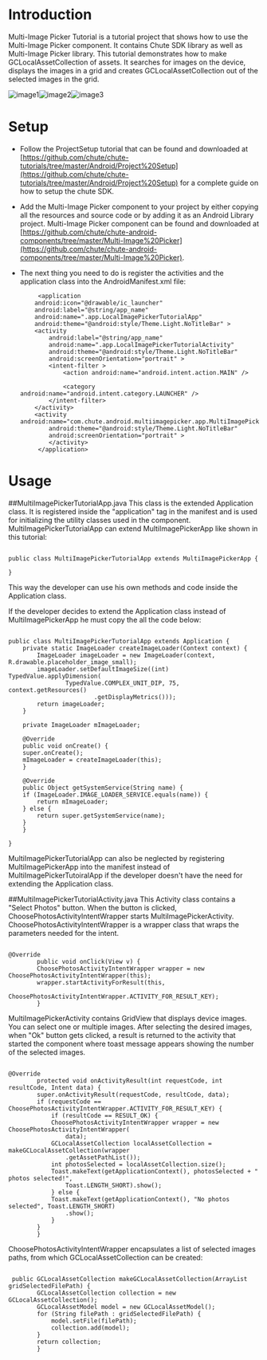 Introduction
====

Multi-Image Picker Tutorial is a tutorial project that shows how to use the Multi-Image Picker component. It contains Chute SDK library as well as Multi-Image Picker library. 
This tutorial demonstrates how to make GCLocalAssetCollection of assets. It searches for images on the device, displays the images in a grid and creates GCLocalAssetCollection out of the selected images in the grid.

![image1](https://github.com/chute/chute-tutorials/raw/master/Android/Multi-Image%20Picker%20Tutorial/screenshots/1.png)![image2](https://github.com/chute/chute-tutorials/raw/master/Android/Multi-Image%20Picker%20Tutorial/screenshots/2.png)![image3](https://github.com/chute/chute-tutorials/raw/master/Android/Multi-Image%20Picker%20Tutorial/screenshots/3.png)

Setup
====

* Follow the ProjectSetup tutorial that can be found and downloaded at  
  [https://github.com/chute/chute-tutorials/tree/master/Android/Project%20Setup](https://github.com/chute/chute-tutorials/tree/master/Android/Project%20Setup) for a complete guide on how to setup the chute SDK.
  
* Add the Multi-Image Picker component to your project by either copying all the resources and source code or by adding it as an Android Library project.
  Multi-Image Picker component can be found and downloaded at [https://github.com/chute/chute-android-components/tree/master/Multi-Image%20Picker](https://github.com/chute/chute-android-components/tree/master/Multi-Image%20Picker).

* The next thing you need to do is register the activities and the application class into the AndroidManifest.xml file:

    ```
         <application
        android:icon="@drawable/ic_launcher"
        android:label="@string/app_name"
        android:name=".app.LocalImagePickerTutorialApp"
        android:theme="@android:style/Theme.Light.NoTitleBar" >
        <activity
            android:label="@string/app_name"
            android:name=".app.LocalImagePickerTutorialActivity"
            android:theme="@android:style/Theme.Light.NoTitleBar"
            android:screenOrientation="portrait" >
            <intent-filter >
                <action android:name="android.intent.action.MAIN" />

                <category android:name="android.intent.category.LAUNCHER" />
            </intent-filter>
        </activity>
        <activity android:name="com.chute.android.multiimagepicker.app.MultiImagePickerActivity"
            android:theme="@android:style/Theme.Light.NoTitleBar"
            android:screenOrientation="portrait" >
            </activity>
         </application>
    ```

Usage
====

##MultiImagePickerTutorialApp.java 
This class is the extended Application class. It is registered inside the "application" tag in the manifest and is used for initializing the utility classes used in the component.
MultiImagePickerTutorialApp can extend MultiImagePickerApp like shown in this tutorial:

<pre><code>
public class MultiImagePickerTutorialApp extends MultiImagePickerApp {

}
</code></pre>

This way the developer can use his own methods and code inside the Application class. 

If the developer decides to extend the Application class instead of MultiImagePickerApp he must copy the all the code below:

<pre><code>
public class MultiImagePickerTutorialApp extends Application {
    private static ImageLoader createImageLoader(Context context) {
		ImageLoader imageLoader = new ImageLoader(context, R.drawable.placeholder_image_small);
		imageLoader.setDefaultImageSize((int) TypedValue.applyDimension(
				TypedValue.COMPLEX_UNIT_DIP, 75, context.getResources()
						.getDisplayMetrics()));
		return imageLoader;
    }

    private ImageLoader mImageLoader;

    @Override
    public void onCreate() {
	super.onCreate();
	mImageLoader = createImageLoader(this);
    }

    @Override
    public Object getSystemService(String name) {
	if (ImageLoader.IMAGE_LOADER_SERVICE.equals(name)) {
	    return mImageLoader;
	} else {
	    return super.getSystemService(name);
	}
    }

}
</code></pre>

MultiImagePickerTutorialApp can also be neglected by registering MultiImagePickerApp into the manifest instead of MultiImagePickerTutoiralApp if the developer doesn't have the need for extending the Application class.
 
##MultiImagePickerTutorialActivity.java 
This Activity class contains a "Select Photos" button. When the button is clicked, ChoosePhotosActivityIntentWrapper starts MultiImagePickerActivity. ChoosePhotosActivityIntentWrapper is a wrapper class that wraps the parameters needed for the intent.

<pre><code>
@Override
	    public void onClick(View v) {
		ChoosePhotosActivityIntentWrapper wrapper = new ChoosePhotosActivityIntentWrapper(this);
		wrapper.startActivityForResult(this,
			ChoosePhotosActivityIntentWrapper.ACTIVITY_FOR_RESULT_KEY);
	    }
</code></pre>    

MultiImagePickerActivity contains GridView that displays device images. You can select one or multiple images. After selecting the desired images, when "Ok" button gets clicked, a result is returned to the activity that started the component where toast message appears showing the number of the selected images.

<pre><code>
@Override
	    protected void onActivityResult(int requestCode, int resultCode, Intent data) {
		super.onActivityResult(requestCode, resultCode, data);
		if (requestCode == ChoosePhotosActivityIntentWrapper.ACTIVITY_FOR_RESULT_KEY) {
		    if (resultCode == RESULT_OK) {
			ChoosePhotosActivityIntentWrapper wrapper = new ChoosePhotosActivityIntentWrapper(
				data);
			GCLocalAssetCollection localAssetCollection = makeGCLocalAssetCollection(wrapper
				.getAssetPathList());
			int photosSelected = localAssetCollection.size();
			Toast.makeText(getApplicationContext(), photosSelected + " photos selected!",
				Toast.LENGTH_SHORT).show();
		    } else {
			Toast.makeText(getApplicationContext(), "No photos selected", Toast.LENGTH_SHORT)
				.show();
		    }
		}
	    }
</code></pre>

ChoosePhotosActivityIntentWrapper encapsulates a list of selected images paths, from which GCLocalAssetCollection can be created:

<pre><code>
 public GCLocalAssetCollection makeGCLocalAssetCollection(ArrayList<String> gridSelectedFilePath) {
		GCLocalAssetCollection collection = new GCLocalAssetCollection();
		GCLocalAssetModel model = new GCLocalAssetModel();
		for (String filePath : gridSelectedFilePath) {
		    model.setFile(filePath);
		    collection.add(model);
		}
		return collection;
	    }
</code></pre>	     	    
  
